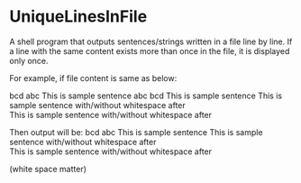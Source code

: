# UniqueLinesInFile
A shell program that outputs sentences/strings written in a file line by line. If a line with the same content exists more than once in the file, it is displayed only once.

For example, 
if file content is same as below:

bcd
abc
This is sample sentence
abc
bcd
This is sample sentence
This is sample sentence with/without whitespace after   
This is sample sentence with/without whitespace after


Then output will be:
bcd
abc
This is sample sentence
This is sample sentence with/without whitespace after   
This is sample sentence with/without whitespace after

(white space matter)
